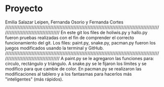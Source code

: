 # Proyecto
Emilia Salazar Leipen, Fernanda Osorio y Fernanda Cortes
//////////////////////////////////////////////////////////////////////////////////////////////////////////////////////////////////////
En este git los files de holiwis.py y hallo.py fueron pruebas realizadas con el fin de comprender el correcto funcionamiento del git. 
Los files: paint.py, snake.py, pacman.py fueron los juegos modificados usando la terminal y GitHub.
//////////////////////////////////////////////////////////////////////////////////////////////////////////////////////////////////////
A paint.py se le agregaron las funciones para: circulo, rectángulo y triángulo.
A snake.py se le fijaron los límites y se modifico para que cambie de color.
En pacman.py se realizaron las modificaciones al tablero y a los fantasmas para hacerlos más "inteligentes" (más rápidos).
